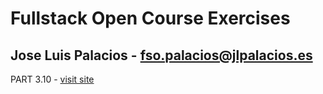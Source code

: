 # Fullstack Open Course Exercises
## Jose Luis Palacios - fso.palacios@jlpalacios.es

PART 3.10 - [visit site](https://phonebookbackend-kpq1.onrender.com/)